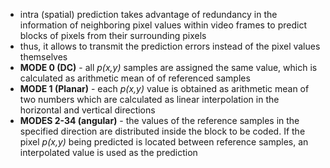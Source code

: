 ﻿- intra (spatial) prediction takes advantage of redundancy in the information of neighboring pixel values within video frames to predict blocks of pixels from their surrounding pixels
- thus, it allows to transmit the prediction errors instead of the pixel values themselves
- **MODE 0 (DC)** - all *p(x,y)* samples are assigned the same value, which is calculated as arithmetic mean of of referenced samples
- **MODE 1 (Planar)** - each *p(x,y)* value is obtained as arithmetic mean of two numbers which are calculated as linear interpolation in the horizontal and vertical directions
- **MODES 2-34 (angular)** - the values of the reference samples in the specified direction are distributed inside the block to be coded. 
  If the pixel *p(x,y)* being predicted is located between reference samples, an interpolated value is used as the prediction